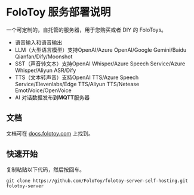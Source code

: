 # FoloToy 服务部署说明

一个可定制的，自托管的服务器，用于您购买或者 DIY 的 FoloToys。

- 语音输入和语音输出
- LLM（大型语言模型）支持OpenAI/Azure OpenAI/Google Gemini/Baidu Qianfan/Dify/Moonshot
- SST（声音转文本）支持OpenAI Whisper/Azure Speech Service/Azure Whisper/Aliyun ASR/Dify
- TTS（文本转声音）支持OpenAI TTS/Azure Speech Service/Elevenlabs/Edge TTS/Aliyun TTS/Netease EmotiVoice/OpenVoice
- AI 对话数据发布到**MQTT**服务器

## 文档
文档可在 [docs.folotoy.com](https://docs.folotoy.com/) 上找到。 

## 快速开始

复制粘贴以下代码，然后按回车。
```
git clone https://github.com/FoloToy/folotoy-server-self-hosting.git folotoy-server
```